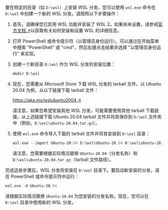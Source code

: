 要在特定的目录（如 `D:\wsl`）上安装 WSL 分发，您可以使用 `wsl.exe` 命令在 `D:\wsl` 中创建一个新的 WSL 分发。请按照以下步骤操作：

1. 首先，请确保您已启用 WSL 功能并安装了 WSL 2。如果尚未设置，请参阅[官方文档 ↗](https://docs.microsoft.com/en-us/windows/wsl/install)以获取有关如何安装和设置 WSL 的详细信息。

2. 打开 PowerShell 或命令提示符（以管理员身份运行）。可以通过在开始菜单中搜索 "PowerShell" 或 "cmd"，然后右键点击结果并选择 "以管理员身份运行" 来实现。

3. 创建一个新目录 `D:\wsl` 作为 WSL 分发的安装位置：

   ```powershell
   mkdir D:\wsl
   ```

4. 现在，您需要从 Microsoft Store 下载 WSL 分发的 tarball 文件。以 Ubuntu 20.04 为例，从以下链接下载 tarball 文件：

   
   [https://aka.ms/wslubuntu2004 ↗](https://aka.ms/wslubuntu2004)
   

   请注意，如果您希望安装其他 WSL 分发，可能需要使用其他 tarball 下载链接。从上述链接下载 Ubuntu 20.04 tarball 文件并将其保存到 `D:\wsl` 文件夹中（例如，`D:\wsl\ubuntu-20.04.tar.gz`）。

5. 使用 `wsl.exe` 命令导入下载的 tarball 文件并将其安装到 `D:\wsl` 目录：

   ```powershell
   wsl.exe --import Ubuntu-20.04 D:\wsl\Ubuntu-20.04 D:\wsl\ubuntu-20.04.tar.gz
   ```
   
   请注意，您需要根据实际情况替换 `Ubuntu-20.04`（分发名称）和 `D:\wsl\ubuntu-20.04.tar.gz`（tarball 文件路径）。

完成这些步骤后，WSL 分发将安装在 `D:\wsl` 目录下。要启动新安装的分发，请在 PowerShell 或命令提示符中运行：

```powershell
wsl.exe -d Ubuntu-20.04
```

请根据实际情况替换 `Ubuntu-20.04` 为您安装的分发名称。现在，您可以在 `D:\wsl` 目录中使用新的 WSL 分发。